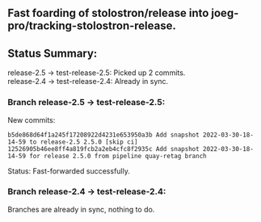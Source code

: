 ## Fast foarding of stolostron/release into joeg-pro/tracking-stolostron-release.

## Status Summary:

release-2.5 -> test-release-2.5: Picked up 2 commits.  
release-2.4 -> test-release-2.4: Already in sync.  

### Branch release-2.5 -> test-release-2.5:

New commits:

```
b5de868d64f1a245f17208922d4231e653950a3b Add snapshot 2022-03-30-18-14-59 to release-2.5 2.5.0 [skip ci]
12526905b46ee8ff4a819fcb2a2eb4cfc8f2935c Add snapshot 2022-03-30-18-14-59 for release 2.5.0 from pipeline quay-retag branch
```

Status: Fast-forwarded successfully.

### Branch release-2.4 -> test-release-2.4:

Branches are already in sync, nothing to do.
